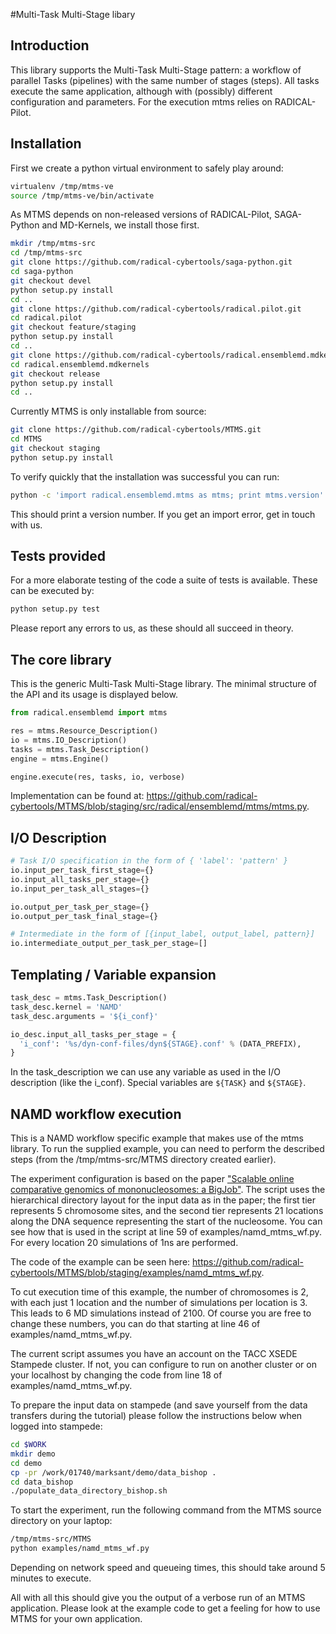 #Multi-Task Multi-Stage libary

## Introduction

This library supports the Multi-Task Multi-Stage pattern: a workflow of parallel Tasks (pipelines) with the same number of stages (steps).
All tasks execute the same application, although with (possibly) different configuration and parameters.
For the execution mtms relies on RADICAL-Pilot.


## Installation

First we create a python virtual environment to safely play around:
```bash
virtualenv /tmp/mtms-ve
source /tmp/mtms-ve/bin/activate
```
As MTMS depends on non-released versions of RADICAL-Pilot, SAGA-Python and MD-Kernels, we install those first.
```bash
mkdir /tmp/mtms-src
cd /tmp/mtms-src
git clone https://github.com/radical-cybertools/saga-python.git
cd saga-python
git checkout devel
python setup.py install
cd ..
git clone https://github.com/radical-cybertools/radical.pilot.git
cd radical.pilot
git checkout feature/staging
python setup.py install
cd ..
git clone https://github.com/radical-cybertools/radical.ensemblemd.mdkernels.git
cd radical.ensemblemd.mdkernels
git checkout release
python setup.py install
cd ..
```
Currently MTMS is only installable from source:
```bash
git clone https://github.com/radical-cybertools/MTMS.git
cd MTMS
git checkout staging
python setup.py install
```

To verify quickly that the installation was successful you can run:
```bash
python -c 'import radical.ensemblemd.mtms as mtms; print mtms.version'
```
This should print a version number. If you get an import error, get in touch with us.

## Tests provided

For a more elaborate testing of the code a suite of tests is available.
These can be executed by:
```bash
python setup.py test
```

Please report any errors to us, as these should all succeed in theory.

## The core library

This is the generic Multi-Task Multi-Stage library.
The minimal structure of the API and its usage is displayed below.

```python
from radical.ensemblemd import mtms

res = mtms.Resource_Description()
io = mtms.IO_Description()
tasks = mtms.Task_Description()
engine = mtms.Engine()

engine.execute(res, tasks, io, verbose)
```

Implementation can be found at: https://github.com/radical-cybertools/MTMS/blob/staging/src/radical/ensemblemd/mtms/mtms.py.

## I/O Description

```python
# Task I/O specification in the form of { 'label': 'pattern' }
io.input_per_task_first_stage={}
io.input_all_tasks_per_stage={}
io.input_per_task_all_stages={}

io.output_per_task_per_stage={}
io.output_per_task_final_stage={}

# Intermediate in the form of [{input_label, output_label, pattern}]
io.intermediate_output_per_task_per_stage=[]
```

## Templating / Variable expansion

```python
task_desc = mtms.Task_Description()
task_desc.kernel = 'NAMD'
task_desc.arguments = '${i_conf}'
```

```python
io_desc.input_all_tasks_per_stage = {
  'i_conf': '%s/dyn-conf-files/dyn${STAGE}.conf' % (DATA_PREFIX),
}
```

In the task\_description we can use any variable as used in the I/O description (like the i\_conf).
Special variables are ```${TASK}``` and ```${STAGE}```.

## NAMD workflow execution

This is a NAMD workflow specific example that makes use of the mtms library.
To run the supplied example, you can need to perform the described steps (from
the /tmp/mtms-src/MTMS directory created earlier).

The experiment configuration is based on the paper
["Scalable online comparative genomics of mononucleosomes: a BigJob"](http://dl.acm.org/citation.cfm?id=2484819).
The script uses the hierarchical directory layout for the input data as in the paper;
the first tier represents 5 chromosome sites, and the second tier represents 21 locations along the DNA sequence representing the start of the nucleosome.
You can see how that is used in the script at line 59 of examples/namd_mtms_wf.py.
For every location 20 simulations of 1ns are performed.

The code of the example can be seen here: https://github.com/radical-cybertools/MTMS/blob/staging/examples/namd_mtms_wf.py.

To cut execution time of this example, the number of chromosomes is 2, with each just 1 location and the number of simulations per location is 3.
This leads to 6 MD simulations instead of 2100.
Of course you are free to change these numbers, you can do that starting at line 46 of examples/namd_mtms_wf.py.

The current script assumes you have an account on the TACC XSEDE Stampede cluster.
If not, you can configure to run on another cluster or on your localhost by changing
the code from line 18 of examples/namd_mtms_wf.py.

To prepare the input data on stampede (and save yourself from the data transfers during the tutorial) please follow the instructions below when logged into stampede:
```bash
cd $WORK
mkdir demo
cd demo
cp -pr /work/01740/marksant/demo/data_bishop .
cd data_bishop
./populate_data_directory_bishop.sh
```

To start the experiment, run the following command from the MTMS source directory on your laptop:
```bash
/tmp/mtms-src/MTMS
python examples/namd_mtms_wf.py
```
Depending on network speed and queueing times, this should take around 5 minutes to execute.

All with all this should give you the output of a verbose run of an MTMS application.
Please look at the example code to get a feeling for how to use MTMS for your own application.
